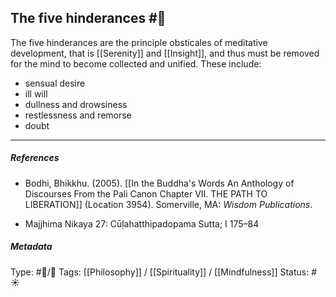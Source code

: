 ## The five hinderances  #🧠 

The five hinderances are the principle obsticales of meditative development, that is [[Serenity]] and [[Insight]], and thus must be removed for the mind to become collected and unified. These include:

- sensual desire
- ill will
- dullness and drowsiness
- restlessness and remorse
- doubt

___

##### References

- Bodhi, Bhikkhu. (2005). [[In the Buddha's Words An Anthology of Discourses From the Pali Canon Chapter VII. THE PATH TO LIBERATION]] (Location 3954). Somerville, MA: _Wisdom Publications_.

- Majjhima Nikaya 27: Cūḷahatthipadopama Sutta; I 175–84

##### Metadata
Type: #🔵/🔵 
Tags: [[Philosophy]] / [[Spirituality]] / [[Mindfulness]]
Status: #☀️ 